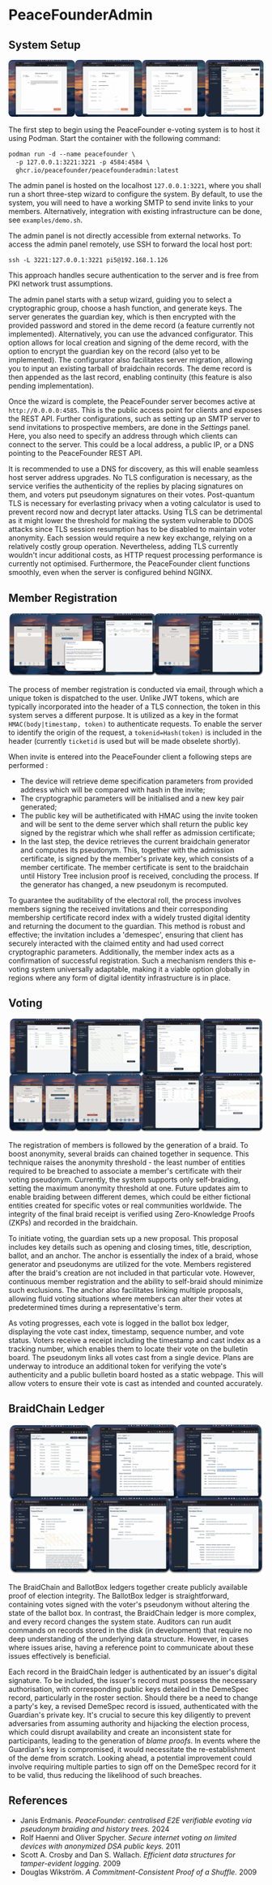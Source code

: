 # PeaceFounderAdmin
## System Setup

![](docs/assets/peacefounder-setup.webp)

The first step to begin using the PeaceFounder e-voting system is to host it using Podman. Start the container with the following command:

```
podman run -d --name peacefounder \
  -p 127.0.0.1:3221:3221 -p 4584:4584 \
  ghcr.io/peacefounder/peacefounderadmin:latest
```

The admin panel is hosted on the localhost `127.0.0.1:3221`, where you shall run a short three-step wizard to configure the system. By default, to use the system, you will need to have a working SMTP to send invite links to your members. Alternatively, integration with existing infrastructure can be done, see `examples/demo.sh`. 

The admin panel is not directly accessible from external networks. To access the admin panel remotely, use SSH to forward the local host port:

```
ssh -L 3221:127.0.0.1:3221 pi5@192.168.1.126
```

This approach handles secure authentication to the server and is free from PKI network trust assumptions.

The admin panel starts with a setup wizard, guiding you to select a cryptographic group, choose a hash function, and generate keys. The server generates the guardian key, which is then encrypted with the provided password and stored in the deme record (a feature currently not implemented). Alternatively, you can use the advanced configurator. This option allows for local creation and signing of the deme record, with the option to encrypt the guardian key on the record (also yet to be implemented). The configurator also facilitates server migration, allowing you to input an existing tarball of braidchain records. The deme record is then appended as the last record, enabling continuity (this feature is also pending implementation).

Once the wizard is complete, the PeaceFounder server becomes active at `http://0.0.0.0:4585`. This is the public access point for clients and exposes the REST API. Further configurations, such as setting up an SMTP server to send invitations to prospective members, are done in the *Settings* panel. Here, you also need to specify an address through which clients can connect to the server. This could be a local address, a public IP, or a DNS pointing to the PeaceFounder REST API.

It is recommended to use a DNS for discovery, as this will enable seamless host server address upgrades. No TLS configuration is necessary, as the service verifies the authenticity of the replies by placing signatures on them, and voters put pseudonym signatures on their votes. Post-quantum TLS is necessary for everlasting privacy when a voting calculator is used to prevent record now and decrypt later attacks. Using TLS can be detrimental as it might lower the threshold for making the system vulnerable to DDOS attacks since TLS session resumption has to be disabled to maintain voter anonymity. Each session would require a new key exchange, relying on a relatively costly group operation. Nevertheless, adding TLS currently wouldn't incur additional costs, as HTTP request processing performance is currently not optimised. Furthermore, the PeaceFounder client functions smoothly, even when the server is configured behind NGINX.

## Member Registration

![](docs/assets/peacefounder-registration.webp)

The process of member registration is conducted via email, through which a unique token is dispatched to the user. Unlike JWT tokens, which are typically incorporated into the header of a TLS connection, the token in this system serves a different purpose. It is utilized as a key in the format `HMAC(body|timestamp, token)` to authenticate requests. To enable the server to identify the origin of the request, a `tokenid=Hash(token)` is included in the header (currently `ticketid` is used but will be made obselete shortly).

When invite is entered into the PeaceFounder client a following steps are performed : 

- The device will retrieve deme specification parameters from provided address which will be compared with hash in the invite;
- The cryptographic parameters will be initialised and a new key pair generated;
- The public key will be authetificated with HMAC using the invite tooken and will be sent to the deme server which shall return the public key signed by the registrar which whe shall reffer as admission certificate;
- In the last step, the device retrieves the current braidchain generator and computes its pseudonym. This, together with the admission certificate, is signed by the member's private key, which consists of a member certificate. The member certificate is sent to the braidchain until History Tree inclusion proof is received, concluding the process. If the generator has changed, a new pseudonym is recomputed.

To guarantee the auditability of the electoral roll, the process involves members signing the received invitations and their corresponding membership certificate record index with a widely trusted digital identity and returning the document to the guardian. This method is robust and effective; the invitation includes a 'demespec', ensuring that client has securely interacted with the claimed entity and had used correct cryptographic parameters. Additionally, the member index acts as a confirmation of successful registration. Such a mechanism renders this e-voting system universally adaptable, making it a viable option globally in regions where any form of digital identity infrastructure is in place.

## Voting

![](docs/assets/peacefounder-voting.webp)

The registration of members is followed by the generation of a braid. To boost anonymity, several braids can chained together in sequence. This technique raises the anonymity threshold - the least number of entities required to be breached to associate a member's certificate with their voting pseudonym. Currently, the system supports only self-braiding, setting the maximum anonymity threshold at one. Future updates aim to enable braiding between different demes, which could be either fictional entities created for specific votes or real communities worldwide. The integrity of the final braid receipt is verified using Zero-Knowledge Proofs (ZKPs) and recorded in the braidchain.

To initiate voting, the guardian sets up a new proposal. This proposal includes key details such as opening and closing times, title, description, ballot, and an anchor. The anchor is essentially the index of a braid, whose generator and pseudonyms are utilized for the vote. Members registered after the braid's creation are not included in that particular vote. However, continuous member registration and the ability to self-braid should minimize such exclusions. The anchor also facilitates linking multiple proposals, allowing fluid voting situations where members can alter their votes at predetermined times during a representative's term.

As voting progresses, each vote is logged in the ballot box ledger, displaying the vote cast index, timestamp, sequence number, and vote status. Voters receive a receipt including the timestamp and cast index as a tracking number, which enables them to locate their vote on the bulletin board. The pseudonym links all votes cast from a single device. Plans are underway to introduce an additional token for verifying the vote's authenticity and a public bulletin board hosted as a static webpage. This will allow voters to ensure their vote is cast as intended and counted accurately.

## BraidChain Ledger

![](docs/assets/peacefounder-braidchain.webp)

The BraidChain and BallotBox ledgers together create publicly available proof of election integrity. The BallotBox ledger is straightforward, containing votes signed with the voter's pseudonym without altering the state of the ballot box. In contrast, the BraidChain ledger is more complex, and every record changes the system state. Auditors can run audit commands on records stored in the disk (in development) that require no deep understanding of the underlying data structure. However, in cases where issues arise, having a reference point to communicate about these issues effectively is beneficial.

Each record in the BraidChain ledger is authenticated by an issuer's digital signature. To be included, the issuer's record must possess the necessary authorisation, with corresponding public keys detailed in the DemeSpec record, particularly in the roster section. Should there be a need to change a party's key, a revised DemeSpec record is issued, authenticated with the Guardian's private key. It's crucial to secure this key diligently to prevent adversaries from assuming authority and hijacking the election process, which could disrupt availability and create an inconsistent state for participants, leading to the generation of *blame proofs*. In events where the Guardian's key is compromised, it would necessitate the re-establishment of the deme from scratch. Looking ahead, a potential improvement could involve requiring multiple parties to sign off on the DemeSpec record for it to be valid, thus reducing the likelihood of such breaches.

## References

- Janis Erdmanis. *PeaceFounder: centralised E2E verifiable evoting via pseudonym braiding and history trees.* 2024
- Rolf Haenni and Oliver Spycher. *Secure internet voting on limited devices with anonymized DSA public keys.* 2011
- Scott A. Crosby and Dan S. Wallach. *Efficient data structures for tamper-evident logging.* 2009
- Douglas Wikström. *A Commitment-Consistent Proof of a Shuffle.* 2009
